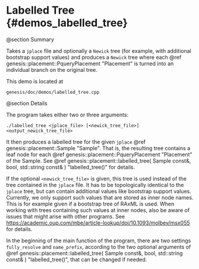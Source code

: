 Labelled Tree {#demos_labelled_tree}
===========

@section Summary

Takes a `jplace` file and optionally a `Newick` tree (for example, with additional bootstrap
support values) and produces a `Newick` tree where each
@ref genesis::placement::PqueryPlacement "Placement" is turned into an individual branch on the
original tree.

This demo is located at

    genesis/doc/demos/labelled_tree.cpp

@section Details

The program takes either two or three arguments:

    ./labelled_tree <jplace_file> [<newick_tree_file>] <output_newick_tree_file>

It then produces a labelled tree for the given `jplace` @ref genesis::placement::Sample "Sample".
That is, the resulting tree contains a leaf node for each
@ref genesis::placement::PqueryPlacement "Placement" of the Sample.
See @ref genesis::placement::labelled_tree( Sample const&, bool, std::string const& ) "labelled_tree()"
for details.

If the optional `<newick_tree_file>` is given, this tree is used instead of the tree contained in
the `jplace` file. It has to be topologically identical to the `jplace` tree, but can contain
additional values like bootstrap support values. Currently, we only support such values that are
stored as inner node names. This is for example given if a bootstrap tree of RAxML is used.
When working with trees containing such values at inner nodes, also be aware of issues that might
arise with other programs. See https://academic.oup.com/mbe/article-lookup/doi/10.1093/molbev/msx055 for details.

In the beginning of the main function of the program, there are two settings `fully_resolve` and
`name_prefix`, according to the two optional arguments of
@ref genesis::placement::labelled_tree( Sample const&, bool, std::string const& ) "labelled_tree()",
that can be changed if needed.
